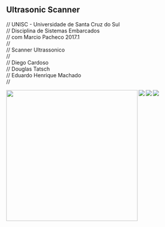 ## Ultrasonic Scanner  
// UNISC - Universidade de Santa Cruz do Sul  
// Disciplina de Sistemas Embarcados  
// com Marcio Pacheco 2017.1  
//   
// Scanner Ultrassonico  
//    
// Diego Cardoso  
// Douglas Tatsch  
// Eduardo Henrique Machado  
//

<img src="https://github.com/diegocardoso93/UltrasonicScanner/blob/master/image/hw.png" width="350" align="left" />
<img src="https://github.com/diegocardoso93/UltrasonicScanner/blob/master/image/main.png" align="left" />  
<img src="https://github.com/diegocardoso93/UltrasonicScanner/blob/master/image/blelist.png" align="left" />
<img src="https://github.com/diegocardoso93/UltrasonicScanner/blob/master/image/settings.png" align="left" />
